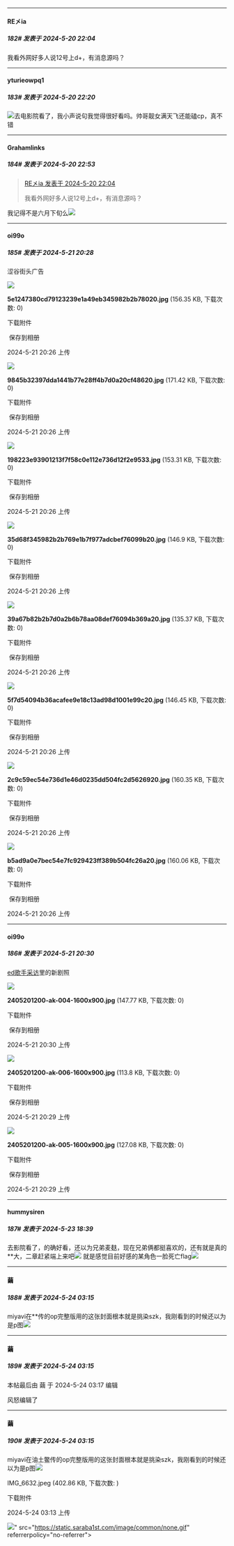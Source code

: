 ﻿
*****

####  RE㐅ia  
##### 182#       发表于 2024-5-20 22:04

我看外网好多人说12号上d+，有消息源吗？

*****

####  yturieowpq1  
##### 183#       发表于 2024-5-20 22:20

<img src="https://static.saraba1st.com/image/smiley/face2017/034.png" referrerpolicy="no-referrer">去电影院看了，我小声说句我觉得很好看吗。帅哥靓女满天飞还能磕cp，真不错

*****

####  Grahamlinks  
##### 184#       发表于 2024-5-20 22:53

<blockquote><a href="httphttps://bbs.saraba1st.com/2b/forum.php?mod=redirect&amp;goto=findpost&amp;pid=64945347&amp;ptid=2162556" target="_blank">RE㐅ia 发表于 2024-5-20 22:04</a>

我看外网好多人说12号上d+，有消息源吗？</blockquote>
我记得不是六月下旬么<img src="https://static.saraba1st.com/image/smiley/face2017/019.png" referrerpolicy="no-referrer">

*****

####  oi99o  
##### 185#       发表于 2024-5-21 20:28

涩谷街头广告

<img src="https://img.saraba1st.com/forum/202405/21/202636eu94vtv5ikyzjlvl.jpg" referrerpolicy="no-referrer">

<strong>5e1247380cd79123239e1a49eb345982b2b78020.jpg</strong> (156.35 KB, 下载次数: 0)

下载附件

 保存到相册

2024-5-21 20:26 上传

<img src="https://img.saraba1st.com/forum/202405/21/202640ue06waw6z9kiu6j5.jpg" referrerpolicy="no-referrer">

<strong>9845b32397dda1441b77e28ff4b7d0a20cf48620.jpg</strong> (171.42 KB, 下载次数: 0)

下载附件

 保存到相册

2024-5-21 20:26 上传

<img src="https://img.saraba1st.com/forum/202405/21/202642g1xdylydlqyq2cs6.jpg" referrerpolicy="no-referrer">

<strong>198223e93901213f7f58c0e112e736d12f2e9533.jpg</strong> (153.31 KB, 下载次数: 0)

下载附件

 保存到相册

2024-5-21 20:26 上传

<img src="https://img.saraba1st.com/forum/202405/21/202638qyvtovpz87cpm6nm.jpg" referrerpolicy="no-referrer">

<strong>35d68f345982b2b769e1b7f977adcbef76099b20.jpg</strong> (146.9 KB, 下载次数: 0)

下载附件

 保存到相册

2024-5-21 20:26 上传

<img src="https://img.saraba1st.com/forum/202405/21/202639jhxucwx2h12llgqe.jpg" referrerpolicy="no-referrer">

<strong>39a67b82b2b7d0a2b6b78aa08def76094b369a20.jpg</strong> (135.37 KB, 下载次数: 0)

下载附件

 保存到相册

2024-5-21 20:26 上传

<img src="https://img.saraba1st.com/forum/202405/21/202637ovlg8nflwnmwlgat.jpg" referrerpolicy="no-referrer">

<strong>5f7d54094b36acafee9e18c13ad98d1001e99c20.jpg</strong> (146.45 KB, 下载次数: 0)

下载附件

 保存到相册

2024-5-21 20:26 上传

<img src="https://img.saraba1st.com/forum/202405/21/202636vwv170th4w6aa7a6.jpg" referrerpolicy="no-referrer">

<strong>2c9c59ec54e736d1e46d0235dd504fc2d5626920.jpg</strong> (160.35 KB, 下载次数: 0)

下载附件

 保存到相册

2024-5-21 20:26 上传

<img src="https://img.saraba1st.com/forum/202405/21/202644q77y47zy7yki5whl.jpg" referrerpolicy="no-referrer">

<strong>b5ad9a0e7bec54e7fc929423ff389b504fc26a20.jpg</strong> (160.06 KB, 下载次数: 0)

下载附件

 保存到相册

2024-5-21 20:26 上传

*****

####  oi99o  
##### 186#       发表于 2024-5-21 20:30

[ed歌手采访](https://www.lisani.jp/0000257424/)里的新剧照

<img src="https://img.saraba1st.com/forum/202405/21/203012z495tsy0imt0zkyk.jpg" referrerpolicy="no-referrer">

<strong>2405201200-ak-004-1600x900.jpg</strong> (147.77 KB, 下载次数: 0)

下载附件

 保存到相册

2024-5-21 20:30 上传

<img src="https://img.saraba1st.com/forum/202405/21/202929d482fcgr2tv1iit7.jpg" referrerpolicy="no-referrer">

<strong>2405201200-ak-006-1600x900.jpg</strong> (113.8 KB, 下载次数: 0)

下载附件

 保存到相册

2024-5-21 20:29 上传

<img src="https://img.saraba1st.com/forum/202405/21/202927azrbhr5gkdyvsz8k.jpg" referrerpolicy="no-referrer">

<strong>2405201200-ak-005-1600x900.jpg</strong> (127.08 KB, 下载次数: 0)

下载附件

 保存到相册

2024-5-21 20:29 上传


*****

####  hummysiren  
##### 187#       发表于 2024-5-23 18:39

去影院看了，的确好看，还以为兄弟麦麸，现在兄弟俩都挺喜欢的，还有就是真的**大，二章赶紧端上来吧<img src="https://static.saraba1st.com/image/smiley/face2017/125.png" referrerpolicy="no-referrer">
就是感觉目前好感的某角色一脸死亡flag<img src="https://static.saraba1st.com/image/smiley/face2017/096.png" referrerpolicy="no-referrer">


*****

####  繭  
##### 188#       发表于 2024-5-24 03:15

miyavi在**传的op完整版用的这张封面根本就是挑染szk，我刚看到的时候还以为是p图<img src="https://static.saraba1st.com/image/smiley/face2017/068.png" referrerpolicy="no-referrer">

*****

####  繭  
##### 189#       发表于 2024-5-24 03:15

 本帖最后由 繭 于 2024-5-24 03:17 编辑 

风怒编辑了

*****

####  繭  
##### 190#       发表于 2024-5-24 03:15

miyavi在油土鳖传的op完整版用的这张封面根本就是挑染szk，我刚看到的时候还以为是p图<img src="https://static.saraba1st.com/image/smiley/face2017/068.png" referrerpolicy="no-referrer">

IMG_6632.jpeg
(402.86 KB, 下载次数: )

下载附件

2024-5-24 03:13 上传

<img src="https://img.saraba1st.com/forum/202405/24/031338pz4eyhh4bd4444yb.jpeg" referrerpolicy="no-referrer">" src="https://static.saraba1st.com/image/common/none.gif" referrerpolicy="no-referrer">

